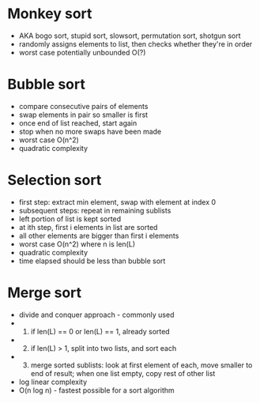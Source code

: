 # Monkey sort

- AKA bogo sort, stupid sort, slowsort, permutation sort, shotgun sort
- randomly assigns elements to list, then checks whether they're in order
- worst case potentially unbounded O(?)

# Bubble sort

- compare consecutive pairs of elements
- swap elements in pair so smaller is first
- once end of list reached, start again
- stop when no more swaps have been made
- worst case O(n^2)
- quadratic complexity

# Selection sort

- first step: extract min element, swap with element at index 0
- subsequent steps: repeat in remaining sublists
- left portion of list is kept sorted
- at ith step, first i elements in list are sorted
- all other elements are bigger than first i elements
- worst case O(n^2) where n is len(L)
- quadratic complexity
- time elapsed should be less than bubble sort

# Merge sort

- divide and conquer approach - commonly used
- 1. if len(L) == 0 or len(L) == 1, already sorted
- 2. if len(L) > 1, split into two lists, and sort each
- 3. merge sorted sublists: look at first element of each, move smaller to end of result; when one list empty, copy rest of other list
- log linear complexity
- O(n log n) - fastest possible for a sort algorithm
